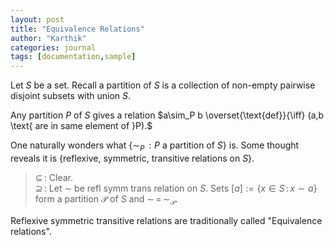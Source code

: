 ```yaml
---
layout: post
title: "Equivalence Relations"
author: "Karthik"
categories: journal
tags: [documentation,sample]
---
```


Let $S$ be a set. Recall a partition of $S$ is a collection of non-empty pairwise disjoint subsets with union $S$. 

Any partition $P$ of $S$ gives a relation $a\sim_P b \overset{\text{def}}{\iff} (a,b \text{ are in same element of }P).$

One naturally wonders what $\lbrace\sim_P \, : P\text{ a partition of }S\rbrace$ is. Some thought reveals it is $\lbrace\text{reflexive, symmetric, transitive relations on } S\rbrace$.   
> $\subseteq \,$: Clear.   
> $\supseteq \,$: Let $\sim$ be refl symm trans relation on $S$. Sets $[a]:=\lbrace x \in S \, : \, x \sim a\rbrace$ form a partition $\mathscr{P}$ of $S$ and $\sim \, = \, \sim_{\mathscr{P}}.$ 

Reflexive symmetric transitive relations are traditionally called "Equivalence relations". 
